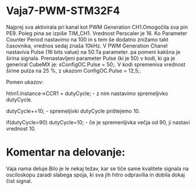 # Vaja7-PWM-STM32F4

Najprej sva aktivirala pri kanal kot PWM Generation CH1.Omogočila sva pin PE9. Poleg pina se izpiše TIM_CH1. Vrednost Perscaler je 16. Ko Parameter Counter Period nastavimo na 100 in s tem še dodatno znižamo takt časovnika, vrednos sedaj znaša 10kHz. V PWM Generation Chanel nastaviva Pulse (16 bits value) na 50.Ta parameter. pa pomeni kakšna je širina signala. Prenastavljeni parameter Pulse (ki je 50) v  kodi, ki ga je generiral CubeMX je: sConfigOC.Pulse = 50;. V kodi spremeniva vrednost širine pulza na 25 %, z ukazom ConfigOC.Pulse = 12,5;. 

Pomen ukazov:

htim1.Instance->CCR1 = dutyCycle; - z nim nastavimo spremeljivko dutyCycle.

dutyCycle+=10; - spremeljivki dutyCycle prištejemo 10.

if(dutyCycle>90) dutyCycle=10; - če je spremenljivka večja od 90, ji nastavi vrednost 10.



 # Komentar na delovanje:
Vaja nama deluje.Bilo je le nekaj težav, kar se tiče same kvalitete signala na osciloskopu zaradi slabega spoja, ki sva jih hitro odpravilia in dobila dokaj čist signal. 
